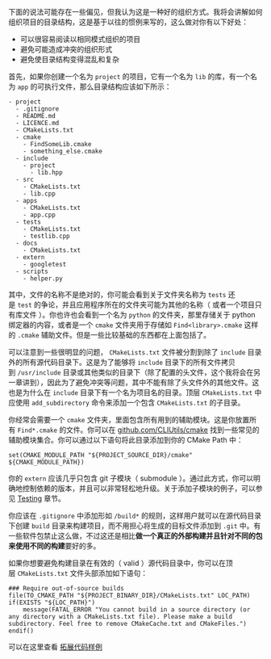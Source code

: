 下面的说法可能存在一些偏见，但我认为这是一种好的组织方式。我将会讲解如何组织项目的目录结构，这是基于以往的惯例来写的，这么做对你有以下好处：

- 可以很容易阅读以相同模式组织的项目
- 避免可能造成冲突的组织形式
- 避免使目录结构变得混乱和复杂

首先，如果你创建一个名为 `project` 的项目，它有一个名为 `lib` 的库，有一个名为 `app` 的可执行文件，那么目录结构应该如下所示：

```
- project
  - .gitignore
  - README.md
  - LICENCE.md
  - CMakeLists.txt
  - cmake
    - FindSomeLib.cmake
    - something_else.cmake
  - include
    - project
      - lib.hpp
  - src
    - CMakeLists.txt
    - lib.cpp
  - apps
    - CMakeLists.txt
    - app.cpp
  - tests
    - CMakeLists.txt
    - testlib.cpp
  - docs
    - CMakeLists.txt
  - extern
    - googletest
  - scripts
    - helper.py
```

其中，文件的名称不是绝对的，你可能会看到关于文件夹名称为 `tests` 还是 `test` 的争论，并且应用程序所在的文件夹可能为其他的名称（ 或者一个项目只有库文件 ）。你也许也会看到一个名为 `python` 的文件夹，那里存储关于 python 绑定器的内容，或者是一个 `cmake` 文件夹用于存储如 `Find<library>.cmake` 这样的 `.cmake` 辅助文件。但是一些比较基础的东西都在上面包括了。

可以注意到一些很明显的问题， `CMakeLists.txt` 文件被分割到除了 `include` 目录外的所有源代码目录下。这是为了能够将 `include` 目录下的所有文件拷贝到 `/usr/include` 目录或其他类似的目录下（除了配置的头文件，这个我将会在另一章讲到），因此为了避免冲突等问题，其中不能有除了头文件外的其他文件。这也是为什么在 `include` 目录下有一个名为项目名的目录。顶层 `CMakeLists.txt` 中应使用 `add_subdirectory` 命令来添加一个包含 `CMakeLists.txt` 的子目录。

你经常会需要一个 `cmake` 文件夹，里面包含所有用到的辅助模块。这是你放置所有 `Find*.cmake` 的文件。你可以在 [github.com/CLIUtils/cmake](https://github.com/CLIUtils/cmake) 找到一些常见的辅助模块集合。你可以通过以下语句将此目录添加到你的 CMake Path 中：

```
set(CMAKE_MODULE_PATH "${PROJECT_SOURCE_DIR}/cmake" ${CMAKE_MODULE_PATH})
```

你的 `extern` 应该几乎只包含 git 子模块（ submodule ）。通过此方式，你可以明确地控制依赖的版本，并且可以非常轻松地升级。关于添加子模块的例子，可以参见 [Testing](https://modern-cmake-cn.github.io/Modern-CMake-zh_CN/chapters/testing.html) 章节。

你应该在 `.gitignore` 中添加形如 `/build*` 的规则，这样用户就可以在源代码目录下创建 `build` 目录来构建项目，而不用担心将生成的目标文件添加到 `.git` 中。有一些软件包禁止这么做，不过这还是相比**做一个真正的外部构建并且针对不同的包来使用不同的构建**要好的多。

如果你想要避免构建目录在有效的（ valid ）源代码目录中，你可以在顶层 `CMakeLists.txt` 文件头部添加如下语句：

```
### Require out-of-source builds
file(TO_CMAKE_PATH "${PROJECT_BINARY_DIR}/CMakeLists.txt" LOC_PATH)
if(EXISTS "${LOC_PATH}")
    message(FATAL_ERROR "You cannot build in a source directory (or any directory with a CMakeLists.txt file). Please make a build subdirectory. Feel free to remove CMakeCache.txt and CMakeFiles.")
endif()
```

可以在这里查看 [拓展代码样例](https://github.com/Modern-CMake-CN/Modern-CMake-zh_CN/tree/master/examples/extended-project)